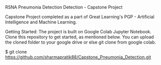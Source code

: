 RSNA Pneumonia Detection Detection - Capstone Project

Capstone Project completed as a part of Great Learning's PGP - Artificial Intelligence and Machine Learning.

Getting Started:
The project is built on Google Colab Jupyter Notebook. Clone this repository to get started, as mentioned below. You can upload the cloned folder to your google drive or else git clone from google colab.

$ git clone https://github.com/sharmapratik88/Capstone_Pneumonia_Detection.git
